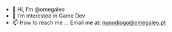 - 👋 Hi, I’m @omegaleo
- 👀 I’m interested in Game Dev
- 📫 How to reach me ...
Email me at: nunodiogo@omegaleo.pt

